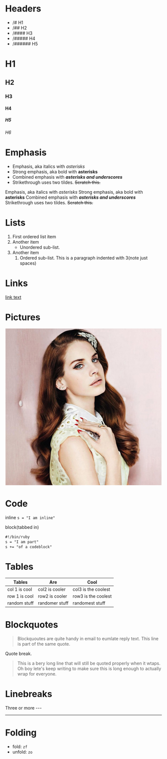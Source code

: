 # Headers
* /# H1
* /## H2
* /#### H3
* /##### H4
* /###### H5
# H1
## H2
### H3
#### H4
##### H5
###### H6

# Emphasis
* Emphasis, aka italics with *asterisks*
* Strong emphasis, aka bold with **asterisks**
* Combined emphasis with **_asterisks and underscores_**
* Strikethrough uses two tildes.  ~~Scratch this.~~

Emphasis, aka italics with *asterisks*
Strong emphasis, aka bold with **asterisks**
Combined emphasis with **_asterisks and underscores_**
Strikethrough uses two tildes.  ~~Scratch this.~~

# Lists
1. First ordered list item
2. Another item
   * Unordered sub-list.
3. Another item
   1. Ordered sub-list.
   This is a paragraph indented with 3(note just spaces) 

# Links
[link text](http://example.com)

# Pictures
![alt text](./img/image001.png)

# Code
inline `s = "I am inline"`

block(tabbed in)

    #!/bin/ruby
    s = "I am part"
    s += "of a codeblock"

# Tables
| Tables        | Are            | Cool                |
|---------------|----------------|---------------------|
| col 1 is cool | col2 is cooler | col3 is the coolest |
| row 1 is cool | row2 is cooler | row3 is the coolest |
| random stuff  | randomer stuff | randomest stuff     |

# Blockquotes
> Blockquoutes are quite handy in email to eumlate reply text.
> This line is part of the same quote.

Quote break.

> This is a bery long line that will still be quoted properly when it wtaps.  Oh boy lete's keep writing to make sure this is long enough to actually wrap for everyone.

# Linebreaks
 Three or more ---

---

# Folding
* fold: `zf`
* unfold: `zo`
